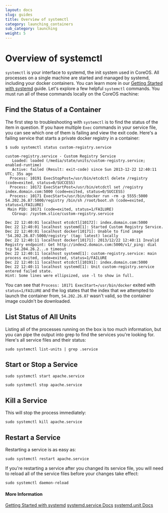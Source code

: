```yaml
---
layout: docs
slug: guides
title: Overview of systemctl
category: launching_containers
sub_category: launching
weight: 5
---
```


# Overview of systemctl

`systemctl` is your interface to systemd, the init system used in CoreOS. All processes on a single machine are started and managed by systemd, including your docker containers. You can learn more in our [Getting Started with systemd]({{site.url}}/docs/launching-containers/launching/getting-started-with-systemd) guide. Let's explore a few helpful `systemctl` commands. You must run all of these commands locally on the CoreOS machine:

## Find the Status of a Container

The first step to troubleshooting with `systemctl` is to find the status of the item in question. If you have multiple `Exec` commands in your service file, you can see which one of them is failing and view the exit code. Here's a failing service that starts a private docker registry in a container:

```
$ sudo systemctl status custom-registry.service

custom-registry.service - Custom Registry Service
   Loaded: loaded (/media/state/units/custom-registry.service; enabled-runtime)
   Active: failed (Result: exit-code) since Sun 2013-12-22 12:40:11 UTC; 35s ago
  Process: 10191 ExecStopPost=/usr/bin/etcdctl delete /registry (code=exited, status=0/SUCCESS)
  Process: 10172 ExecStartPost=/usr/bin/etcdctl set /registry index.domain.com:5000 (code=exited, status=0/SUCCESS)
  Process: 10171 ExecStart=/usr/bin/docker run -rm -p 5555:5000 54.202.26.87:5000/registry /bin/sh /root/boot.sh (code=exited, status=1/FAILURE)
 Main PID: 10171 (code=exited, status=1/FAILURE)
   CGroup: /system.slice/custom-registry.service

Dec 22 12:40:01 localhost etcdctl[10172]: index.domain.com:5000
Dec 22 12:40:01 localhost systemd[1]: Started Custom Registry Service.
Dec 22 12:40:01 localhost docker[10171]: Unable to find image '54.202.26.87:5000/registry' (tag: latest) locally
Dec 22 12:40:11 localhost docker[10171]: 2013/12/22 12:40:11 Invalid Registry endpoint: Get http://index2.domain.com:5000/v1/_ping: dial tcp 54.204.26.2...o timeout
Dec 22 12:40:11 localhost systemd[1]: custom-registry.service: main process exited, code=exited, status=1/FAILURE
Dec 22 12:40:11 localhost etcdctl[10191]: index.domain.com:5000
Dec 22 12:40:11 localhost systemd[1]: Unit custom-registry.service entered failed state.
Hint: Some lines were ellipsized, use -l to show in full.
```

You can see that `Process: 10171 ExecStart=/usr/bin/docker` exited with `status=1/FAILURE` and the log states that the index that we attempted to launch the container from, `54.202.26.87` wasn't valid, so the container image couldn't be downloaded.

## List Status of All Units

Listing all of the processes running on the box is too much information, but you can pipe the output into grep to find the services you're looking for. Here's all service files and their status:

```
sudo systemctl list-units | grep .service
```

## Start or Stop a Service

```
sudo systemctl start apache.service
```

```
sudo systemctl stop apache.service
```

## Kill a Service

This will stop the process immediately:

```
sudo systemctl kill apache.service
```

## Restart a Service

Restarting a service is as easy as:

```
sudo systemctl restart apache.service
```

If you're restarting a service after you changed its service file, you will need to reload all of the service files before your changes take effect:

```
sudo systemctl daemon-reload
```

#### More Information
<a class="btn btn-default" href="{{site.url}}/docs/launching-containers/launching/getting-started-with-systemd">Getting Started with systemd</a>
<a class="btn btn-default" href="http://www.freedesktop.org/software/systemd/man/systemd.service.html">systemd.service Docs</a>
<a class="btn btn-default" href="http://www.freedesktop.org/software/systemd/man/systemd.unit.html">systemd.unit Docs</a>
